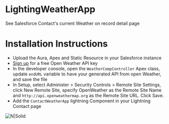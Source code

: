 # LightingWeatherApp

See Salesforce Contact's current Weather on record detail page  

# Installation Instructions

- Upload the Aura, Apex and Static Resource in your Salesforce instance
- [Sign up](https://openweathermap.org/) for a free Open Weather API key
- In the developer console, open the `WeatherCompController` Apex class, update `endURL` variable to have your generated API from open Weather, and save the file
- In Setup, select Administer > Security Controls > Remote Site Settings, click New Remote Site, specify OpenWeather as the Remote Site Name and `http://api.openweathermap.org` as the Remote Site URL. Click Save.
- Add the `ContactWeatherApp` lightning Component in your Lightning Contact page 

![N|Solid](https://ibin.co/w800/5SWe1V1a6FmW.jpg)
